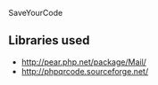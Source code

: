 SaveYourCode


## Libraries used

- http://pear.php.net/package/Mail/
- http://phpqrcode.sourceforge.net/



